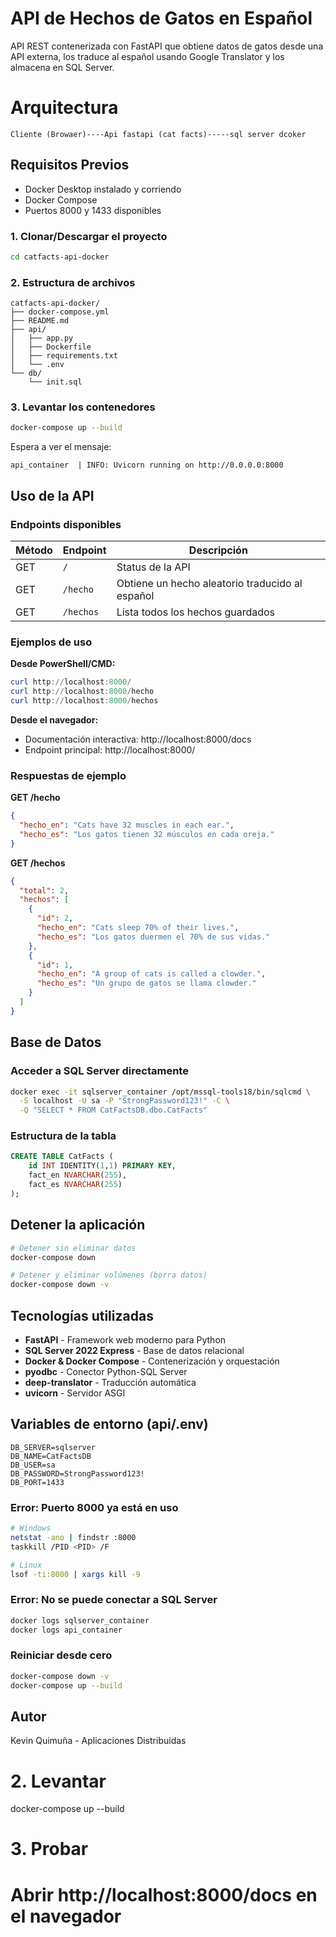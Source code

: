 # API de Hechos de Gatos en Español

API REST contenerizada con FastAPI que obtiene datos de gatos desde una API externa, los traduce al español usando Google Translator y los almacena en SQL Server.

# Arquitectura
```
Cliente (Browaer)----Api fastapi (cat facts)-----sql server dcoker
```

## Requisitos Previos

- Docker Desktop instalado y corriendo
- Docker Compose
- Puertos 8000 y 1433 disponibles

### 1. Clonar/Descargar el proyecto
```bash
cd catfacts-api-docker
```

### 2. Estructura de archivos
```
catfacts-api-docker/
├── docker-compose.yml
├── README.md
├── api/
│   ├── app.py
│   ├── Dockerfile
│   ├── requirements.txt
│   └── .env
└── db/
    └── init.sql
```

### 3. Levantar los contenedores
```bash
docker-compose up --build
```

Espera a ver el mensaje:
```
api_container  | INFO: Uvicorn running on http://0.0.0.0:8000
```

## Uso de la API

### Endpoints disponibles

| Método | Endpoint   | Descripción                                    |
|--------|-----------|------------------------------------------------|
| GET    | `/`       | Status de la API                               |
| GET    | `/hecho`  | Obtiene un hecho aleatorio traducido al español |
| GET    | `/hechos` | Lista todos los hechos guardados               |

### Ejemplos de uso

**Desde PowerShell/CMD:**
```powershell
curl http://localhost:8000/
curl http://localhost:8000/hecho
curl http://localhost:8000/hechos
```

**Desde el navegador:**
- Documentación interactiva: http://localhost:8000/docs
- Endpoint principal: http://localhost:8000/

### Respuestas de ejemplo

**GET /hecho**
```json
{
  "hecho_en": "Cats have 32 muscles in each ear.",
  "hecho_es": "Los gatos tienen 32 músculos en cada oreja."
}
```

**GET /hechos**
```json
{
  "total": 2,
  "hechos": [
    {
      "id": 2,
      "hecho_en": "Cats sleep 70% of their lives.",
      "hecho_es": "Los gatos duermen el 70% de sus vidas."
    },
    {
      "id": 1,
      "hecho_en": "A group of cats is called a clowder.",
      "hecho_es": "Un grupo de gatos se llama clowder."
    }
  ]
}
```

## Base de Datos

### Acceder a SQL Server directamente
```bash
docker exec -it sqlserver_container /opt/mssql-tools18/bin/sqlcmd \
  -S localhost -U sa -P "StrongPassword123!" -C \
  -Q "SELECT * FROM CatFactsDB.dbo.CatFacts"
```

### Estructura de la tabla
```sql
CREATE TABLE CatFacts (
    id INT IDENTITY(1,1) PRIMARY KEY,
    fact_en NVARCHAR(255),
    fact_es NVARCHAR(255)
);
```

## Detener la aplicación
```bash
# Detener sin eliminar datos
docker-compose down

# Detener y eliminar volúmenes (borra datos)
docker-compose down -v
```

## Tecnologías utilizadas

- **FastAPI** - Framework web moderno para Python
- **SQL Server 2022 Express** - Base de datos relacional
- **Docker & Docker Compose** - Contenerización y orquestación
- **pyodbc** - Conector Python-SQL Server
- **deep-translator** - Traducción automática
- **uvicorn** - Servidor ASGI

## Variables de entorno (api/.env)
```properties
DB_SERVER=sqlserver
DB_NAME=CatFactsDB
DB_USER=sa
DB_PASSWORD=StrongPassword123!
DB_PORT=1433
```


### Error: Puerto 8000 ya está en uso
```bash
# Windows
netstat -ano | findstr :8000
taskkill /PID <PID> /F

# Linux
lsof -ti:8000 | xargs kill -9
```

### Error: No se puede conectar a SQL Server
```bash
docker logs sqlserver_container
docker logs api_container
```

### Reiniciar desde cero
```bash
docker-compose down -v
docker-compose up --build
```

## Autor

Kevin Quimuña - Aplicaciones Distribuidas 

# 2. Levantar
docker-compose up --build

# 3. Probar
# Abrir http://localhost:8000/docs en el navegador
